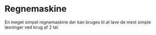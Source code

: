 # Regnemaskine
En meget simpel regnemaskine der kan bruges til at lave de mest simple løsninger ved brug af 2 tal.
